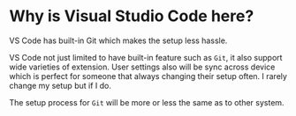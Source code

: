 # Why is Visual Studio Code here?

VS Code has built-in Git which makes the setup less hassle.

VS Code not just limited to have built-in feature such as `Git`, it also support wide varieties of extension. User settings also will be sync across device which is perfect for someone that always changing their setup often. I rarely change my setup but if I do.

The setup process for `Git` will be more or less the same as to other system.
